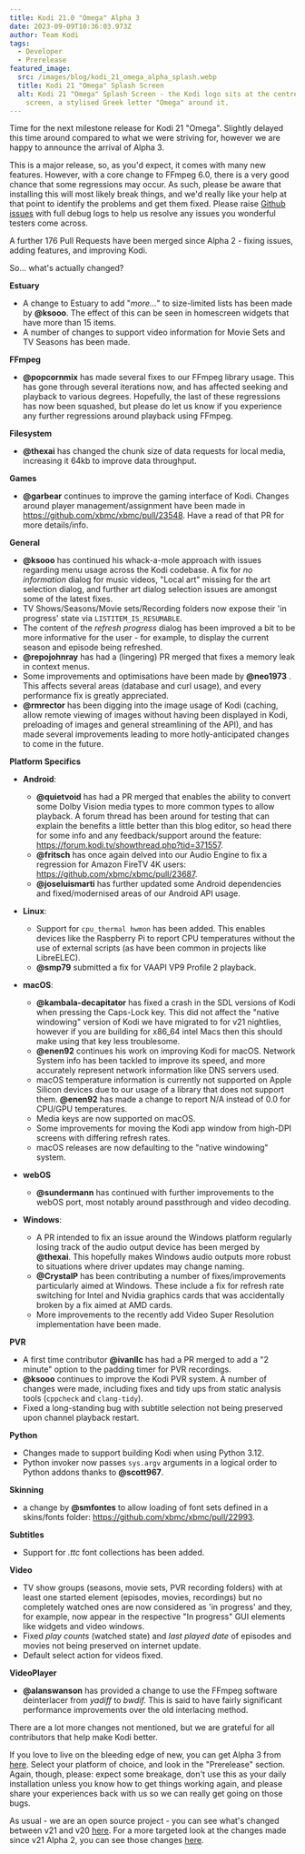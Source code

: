 ```yaml
---
title: Kodi 21.0 "Omega" Alpha 3
date: 2023-09-09T10:36:03.973Z
author: Team Kodi
tags:
  - Developer
  - Prerelease
featured_image:
  src: /images/blog/kodi_21_omega_alpha_splash.webp
  title: Kodi 21 "Omega" Splash Screen
  alt: Kodi 21 "Omega" Splash Screen - the Kodi logo sits at the centre of a black
    screen, a stylised Greek letter "Omega" around it.
---
```

Time for the next milestone release for Kodi 21 "Omega". Slightly delayed this time around compared to what we were striving for, however we are happy to announce the arrival of Alpha 3.

This is a major release, so, as you'd expect, it comes with many new features. However, with a core change to FFmpeg 6.0, there is a very good chance that some regressions may occur. As such, please be aware that installing this will most likely break things, and we'd really like your help at that point to identify the problems and get them fixed. Please raise [Github issues](https://github.com/xbmc/xbmc/issues) with full debug logs to help us resolve any issues you wonderful testers come across.

A further 176 Pull Requests have been merged since Alpha 2 - fixing issues, adding features, and improving Kodi.

So... what's actually changed?

**Estuary**

* A change to Estuary to add "*more...*" to size-limited lists has been made by **@ksooo**. The effect of this can be seen in homescreen widgets that have more than 15 items.
* A number of changes to support video information for Movie Sets and TV Seasons has been made.

**FFmpeg**

* **@popcornmix** has made several fixes to our FFmpeg library usage. This has gone through several iterations now, and has affected seeking and playback to various degrees. Hopefully, the last of these regressions has now been squashed, but please do let us know if you experience any further regressions around playback using FFmpeg.

**Filesystem**

* **@thexai** has changed the chunk size of data requests for local media, increasing it 64kb to improve data throughput.

**Games**

* **@garbear** continues to improve the gaming interface of Kodi. Changes around player management/assignment have been made in https://github.com/xbmc/xbmc/pull/23548. Have a read of that PR for more details/info.

**General**

* **@ksooo** has continued his whack-a-mole approach with issues regarding menu usage across the Kodi codebase.  A fix for *no information* dialog for music videos, "Local art" missing for the art selection dialog, and further art dialog selection issues are amongst some of the latest fixes.
* TV Shows/Seasons/Movie sets/Recording folders now expose their 'in progress' state via `LISTITEM_IS_RESUMABLE`.
* The content of the *refresh progress* dialog has been improved a bit to be more informative for the user - for example, to display the current season and episode being refreshed.
* **@repojohnray** has had a (lingering) PR merged that fixes a memory leak in context menus.
* Some improvements and optimisations have been made by **@neo1973** . This affects several areas (database and curl usage), and every performance fix is greatly appreciated.
* **@rmrector** has been digging into the image usage of Kodi (caching, allow remote viewing of images without having been displayed in Kodi, preloading of images and general streamlining of the API), and has made several improvements leading to more hotly-anticipated changes to come in the future.

**Platform Specifics**

* **Android**:

  * **@quietvoid** has had a PR merged that enables the ability to convert some Dolby Vision media types to more common types to allow playback. A forum thread has been around for testing that can explain the benefits a little better than this blog editor, so head there for some info and any feedback/support around the feature: https://forum.kodi.tv/showthread.php?tid=371557.
  * **@fritsch** has once again delved into our Audio Engine to fix a regression for Amazon FireTV 4K users: https://github.com/xbmc/xbmc/pull/23687.
  * **@joseluismarti** has further updated some Android dependencies and fixed/modernised areas of our Android API usage.
* **Linux**:

  * Support for `cpu_thermal hwmon` has been added. This enables devices like the Raspberry Pi to report CPU temperatures without the use of external scripts (as have been common in projects like LibreELEC).
  * **@smp79** submitted a fix for VAAPI VP9 Profile 2 playback.
* **macOS**:

  * **@kambala-decapitator** has fixed a crash in the SDL versions of Kodi when pressing the Caps-Lock key. This did not affect the "native windowing" version of Kodi we have migrated to for v21 nightlies, however if you are building for x86_64 intel Macs then this should make using that key less troublesome. 
  * **@enen92** continues his work on improving Kodi for macOS. Network System info has been tackled to improve its speed, and more accurately represent network information like DNS servers used.
  * macOS temperature information is currently not supported on Apple Silicon devices due to our usage of a library that does not support them. **@enen92** has made a change to report N/A instead of 0.0 for CPU/GPU temperatures.
  * Media keys are now supported on macOS.
  * Some improvements for moving the Kodi app window from high-DPI screens with differing refresh rates.
  * macOS releases are now defaulting to the "native windowing" system.
* **webOS**

  * **@sundermann** has continued with further improvements to the webOS port, most notably around passthrough and video decoding.
* **Windows**:

  * A PR intended to fix an issue around the Windows platform regularly losing track of the audio output device has been merged by **@thexai**. This hopefully makes Windows audio outputs more robust to situations where driver updates may change naming.
  * **@CrystalP** has been contributing a number of fixes/improvements particularly aimed at Windows. These include a fix for refresh rate switching for Intel and Nvidia graphics cards that was accidentally broken by a fix aimed at AMD cards.
  * More improvements to the recently add Video Super Resolution implementation have been made.

**PVR**

* A first time contributor **@ivanllc** has had a PR merged to add a "2 minute" option to the padding timer for PVR recordings.
* **@ksooo** continues to improve the Kodi PVR system. A number of changes were made, including fixes and tidy ups from static analysis tools (`cppcheck` and `clang-tidy`).
* Fixed a long-standing bug with subtitle selection not being preserved upon channel playback restart.

**Python**

* Changes made to support building Kodi when using Python 3.12. 
* Python invoker now passes `sys.argv` arguments in a logical order to Python addons thanks to **@scott967**.

**Skinning**

* a change by **@smfontes** to allow loading of font sets defined in a skins/fonts folder: https://github.com/xbmc/xbmc/pull/22993.

**Subtitles**

* Support for *.ttc* font collections has been added.

**Video**

* TV show groups (seasons, movie sets, PVR recording folders) with at least one started element (episodes, movies, recordings) but no completely watched ones are now considered as 'in progress' and they, for example, now appear in the respective "In progress" GUI elements like widgets and video windows.
* Fixed *play counts* (watched state) and *last played date* of episodes and movies not being preserved on internet update.
* Default select action for videos fixed.

**VideoPlayer**

* **@alanswanson** has provided a change to use the FFmpeg software deinterlacer from *yadiff* to *bwdif.* This is said to have fairly significant performance improvements over the old interlacing method.

There are a lot more changes not mentioned, but we are grateful for all contributors that help make Kodi better.

If you love to live on the bleeding edge of new, you can get Alpha 3 from [here](https://kodi.tv/download). Select your platform of choice, and look in the "Prerelease" section. Again, though, please: expect some breakage, don't use this as your daily installation unless you know how to get things working again, and please share your experiences back with us so we can really get going on those bugs.

As usual - we are an open source project - you can see what's changed between v21 and v20 [here](https://github.com/xbmc/xbmc/compare/Nexus...xbmc:21.0a3-Omega).
For a more targeted look at the changes made since v21 Alpha 2, you can see those changes [here](https://github.com/xbmc/xbmc/compare/21.0a2-Omega...21.0a3-Omega).